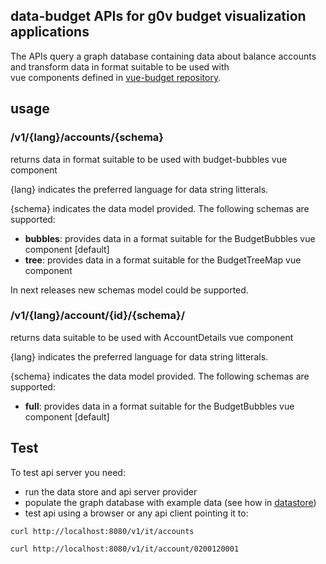 data-budget APIs for g0v budget visualization applications
-------------------

The APIs query a graph database containing data about balance accounts and transform data in format suitable to be used with  
vue components defined in [vue-budget repository]().

## usage

### /v1/{lang}/accounts/{schema}

returns  data in format suitable to be used with budget-bubbles vue component

{lang} indicates the preferred language for data string litterals.


{schema} indicates the data model provided. The following schemas are supported:

- **bubbles**: provides data in a format suitable for the BudgetBubbles vue component [default]
- **tree**: provides data in a format suitable for the BudgetTreeMap vue component

In next releases new schemas model could be supported.


### /v1/{lang}/account/{id}/{schema}/


returns data suitable to be used with AccountDetails vue component


{lang} indicates the preferred language for data string litterals.

{schema} indicates the data model provided. The following schemas are supported:

- **full**: provides data in a format suitable for the BudgetBubbles vue component  [default]


## Test

To test api server you need:

- run the data store and api server provider 
- populate the graph database with example data (see how in [datastore](../datasore/README.MD))
- test api using a browser or any api client pointing it to:


```
curl http://localhost:8080/v1/it/accounts

curl http://localhost:8080/v1/it/account/0200120001
```




